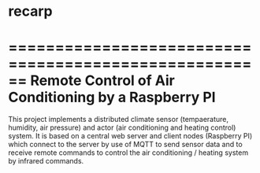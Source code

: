 # recarp

======================================================
 Remote Control of Air Conditioning by a Raspberry PI
======================================================

This project implements a distributed climate sensor (tempaerature,
humidity, air pressure) and actor (air conditioning and heating
control) system. It is based on a central web server and client nodes
(Raspberry PI) which connect to the server by use of MQTT to send
sensor data and to receive remote commands to control the air
conditioning / heating system by infrared commands.

